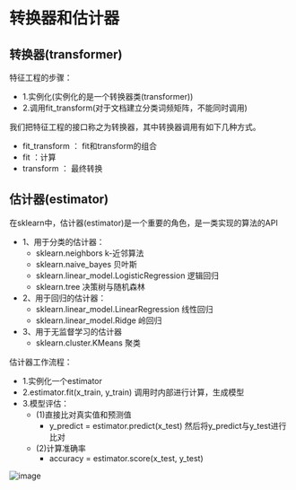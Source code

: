# 转换器和估计器
## 转换器(transformer)
特征工程的步骤：
* 1.实例化(实例化的是一个转换器类(transformer))
* 2.调用fit_transform(对于文档建立分类词频矩阵，不能同时调用)

我们把特征工程的接口称之为转换器，其中转换器调用有如下几种方式。
* fit_transform ： fit和transform的组合
* fit ：计算
* transform ： 最终转换
## 估计器(estimator)
在sklearn中，估计器(estimator)是一个重要的角色，是一类实现的算法的API

* 1、用于分类的估计器：
    * sklearn.neighbors k-近邻算法
    * sklearn.naive_bayes 贝叶斯
    * sklearn.linear_model.LogisticRegression 逻辑回归
    * sklearn.tree 决策树与随机森林
* 2、用于回归的估计器：
    * sklearn.linear_model.LinearRegression 线性回归
    * sklearn.linear_model.Ridge 岭回归
* 3、用于无监督学习的估计器
    * sklearn.cluster.KMeans 聚类

估计器工作流程：
* 1.实例化一个estimator
* 2.estimator.fit(x_train, y_train) 调用时内部进行计算，生成模型
* 3.模型评估：
    * (1)直接比对真实值和预测值
        * y_predict = estimator.predict(x_test) 然后将y_predict与y_test进行比对
    * (2)计算准确率
        * accuracy = estimator.score(x_test, y_test)
        
![image](https://dakastatic.oss-cn-beijing.aliyuncs.com/hanqun/%E6%88%AA%E5%B1%8F2021-01-24%20%E4%B8%8B%E5%8D%886.13.34.png)
